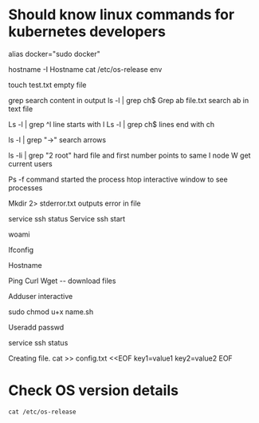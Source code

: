 
# Should know linux commands for kubernetes developers


alias docker="sudo docker"

hostname -I
Hostname
cat /etc/os-release
env

touch test.txt empty file

grep search content in output
ls -l | grep ch$
Grep ab file.txt search ab in text file

Ls -l | grep ^l line starts with l
Ls -l | grep ch$ lines end with ch

ls -l | grep "\->" search arrows

ls -li | grep "2 root" hard file and first number points to same I node
W get current users

Ps -f command started the process
htop interactive window to see processes

Mkdir 2> stderror.txt outputs error in file

service ssh status
Service ssh start

woami

Ifconfig

Hostname

Ping
Curl 
Wget -- download files

Adduser interactive

sudo chmod u+x name.sh

Useradd
passwd

service ssh status


Creating file.
cat >> config.txt <<EOF
key1=value1
key2=value2
EOF

# Check OS version details
```                       
cat /etc/os-release                       
```






